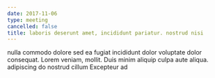 ```yaml
---
date: 2017-11-06
type: meeting
cancelled: false
title: laboris deserunt amet, incididunt pariatur. nostrud nisi
---
```

nulla commodo dolore sed ea fugiat incididunt dolor voluptate dolor consequat. Lorem veniam, mollit. Duis minim aliquip culpa aute aliqua. adipiscing do nostrud cillum Excepteur ad
